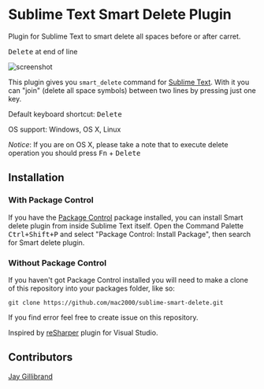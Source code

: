 Sublime Text Smart Delete Plugin
================================

Plugin for Sublime Text to smart delete all spaces before or after carret.

<kbd>Delete</kbd> at end of line

![screenshot](https://github.com/mac2000/sublime-smart-delete/raw/master/sublime-smart-delete.gif)

This plugin gives you `smart_delete` command for [Sublime Text][sublime]. With it you can "join" (delete all space symbols) between two lines by pressing just one key.

Default keyboard shortcut: <kbd>Delete</kbd>

OS support: Windows, OS X, Linux

*Notice*: If you are on OS X, please take a note that to execute delete operation you should press <kbd>Fn</kbd> + <kbd>Delete</kbd>

Installation
------------

### With Package Control ###

If you have the [Package Control][package_control] package installed, you can install Smart delete plugin from inside Sublime Text itself. Open the Command Palette <kbd>Ctrl+Shift+P</kbd> and select "Package Control: Install Package", then search for Smart delete plugin.

### Without Package Control ###

If you haven't got Package Control installed you will need to make a clone of this repository into your packages folder, like so:

    git clone https://github.com/mac2000/sublime-smart-delete.git

If you find error feel free to create issue on this repository.

Inspired by [reSharper][resharper] plugin for Visual Studio.

Contributors
------------

[Jay Gillibrand](https://github.com/gillibrand)


[sublime]: http://www.sublimetext.com/
[package_control]: http://wbond.net/sublime_packages/package_control
[resharper]: http://www.jetbrains.com/resharper/


